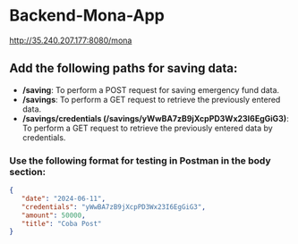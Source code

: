 # Backend-Mona-App

http://35.240.207.177:8080/mona

## Add the following paths for saving data:

- **/saving**: To perform a POST request for saving emergency fund data.
- **/savings**: To perform a GET request to retrieve the previously entered data.
- **/savings/credentials (/savings/yWwBA7zB9jXcpPD3Wx23I6EgGiG3)**: To perform a GET request to retrieve the previously entered data by credentials.

### Use the following format for testing in Postman in the body section:
```json
{
   "date": "2024-06-11",
   "credentials": "yWwBA7zB9jXcpPD3Wx23I6EgGiG3",
   "amount": 50000,
   "title": "Coba Post"
}
